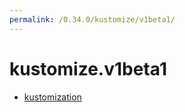 ```yaml
---
permalink: /0.34.0/kustomize/v1beta1/
---
```


# kustomize.v1beta1



* [kustomization](kustomization.md)